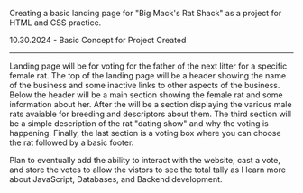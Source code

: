 Creating a basic landing page for "Big Mack's Rat Shack" as a project for HTML and CSS practice.

10.30.2024 - Basic Concept for Project Created
______________________________________________
Landing page will be for voting for the father of the next litter for a specific female rat.  The top of the landing page will be a header showing the name of the business and some inactive links
to other aspects of the business.  Below the header will be a main section showing the female rat and some information about her.  After the will be a section displaying the various male rats
avaiable for breeding and descriptors about them.  The third section will be a simple description of the rat "dating show" and why the voting is happening.  Finally, the last section is a voting box
where you can choose the rat followed by a basic footer.

Plan to eventually add the ability to interact with the website, cast a vote, and store the votes to allow the vistors to see the total tally as I learn more about JavaScript, Databases, and Backend
development.
